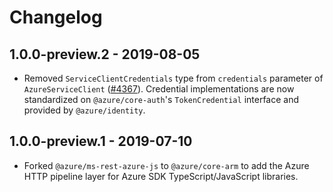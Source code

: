 # Changelog

## 1.0.0-preview.2 - 2019-08-05

- Removed `ServiceClientCredentials` type from `credentials` parameter of `AzureServiceClient` ([#4367](https://github.com/Azure/azure-sdk-for-js/pull/4367)).  Credential implementations are now standardized on `@azure/core-auth`'s `TokenCredential` interface and provided by `@azure/identity`.

## 1.0.0-preview.1 - 2019-07-10

- Forked `@azure/ms-rest-azure-js` to `@azure/core-arm` to add the Azure HTTP pipeline layer for Azure SDK TypeScript/JavaScript libraries.
